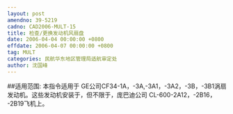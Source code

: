 ```yaml
---
layout: post
amendno: 39-5219
cadno: CAD2006-MULT-15
title: 检查/更换发动机风扇盘
date: 2006-04-04 00:00:00 +0800
effdate: 2006-04-07 00:00:00 +0800
tag: MULT
categories: 民航华东地区管理局适航审定处
author: 沈国峰
---
```


##适用范围:
本指令适用于 GE公司CF34-1A，-3A,-3A1，-3A2，-3B，-3B1涡扇发动机。这些发动机安装于，但不限于，庞巴迪公司 CL-600-2A12，-2B16， -2B19飞机上。

